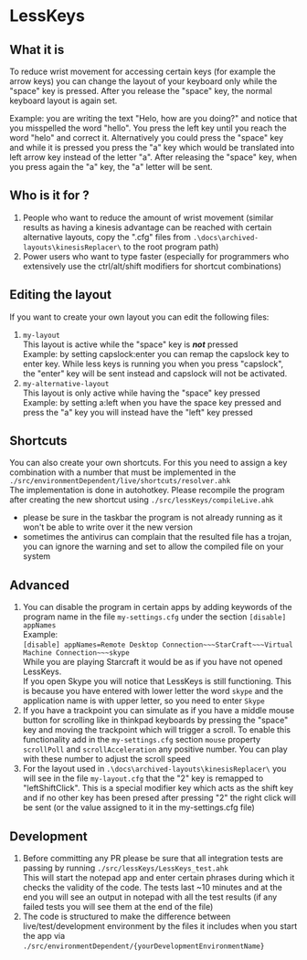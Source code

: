 # LessKeys

## What it is
To reduce wrist movement for accessing certain keys (for example the arrow keys) you can change the layout of your keyboard only while the "space" key is pressed. After you release the "space" key, the normal keyboard layout is again set.

Example: you are writing the text "Helo, how are you doing?" and notice that you misspelled the word "hello". You press the left key until you reach the word "helo" and correct it. Alternatively  you could press the "space" key and while it is pressed you press the "a" key which would be translated into left arrow key instead of the letter "a". After releasing the "space" key, when you press again the "a" key, the "a" letter will be sent.
       
## Who is it for ?
1. People who want to reduce the amount of wrist movement (similar results as having a kinesis advantage can be reached with certain alternative layouts, copy the ".cfg" files from `.\docs\archived-layouts\kinesisReplacer\` to the root program path)
1. Power users who want to type faster (especially for programmers who extensively use the ctrl/alt/shift modifiers for shortcut combinations)

## Editing the layout
If you want to create your own layout you can edit the following files:
1. `my-layout`
<br>This layout is active while the "space" key is ***not*** pressed
<br>Example: by setting capslock:enter you can remap the capslock key to enter key. While less keys is running you when you press "capslock", the "enter" key will be sent instead and capslock will not be activated.
2. `my-alternative-layout`
<br>This layout is only active while having the "space" key pressed
<br>Example: by setting a:left when you have the space key pressed and press the "a" key you will instead have the "left" key pressed

## Shortcuts
You can also create your own shortcuts. For this you need to assign a key combination with a number that must be implemented in the `./src/environmentDependent/live/shortcuts/resolver.ahk`
<br>The implementation is done in autohotkey.
Please recompile the program after creating the new shortcut using `./src/lessKeys/compileLive.ahk`
- please be sure in the taskbar the program is not already running as it won't be able to write over it the new version
- sometimes the antivirus can complain that the resulted file has a trojan, you can ignore the warning and set to allow the compiled file on your system

## Advanced
1. You can disable the program in certain apps by adding keywords of the program name in the file `my-settings.cfg` under the section `[disable] appNames`
<br>Example: 
<br>`[disable]
 appNames=Remote Desktop Connection~~~StarCraft~~~Virtual Machine Connection~~~skype
` 
<br>While you are playing Starcraft it would be as if you have not opened LessKeys.
<br>If you open Skype you will notice that LessKeys is still functioning. This is because you have entered with lower letter the word `skype` and the application name is with upper letter, so you need to enter `Skype` 
1. If you have a trackpoint you can simulate as if you have a middle mouse button for scrolling like in thinkpad keyboards by pressing the "space" key and moving the trackpoint which will trigger a scroll. To enable this functionality add in the `my-settings.cfg` section `mouse` property `scrollPoll` and `scrollAcceleration` any positive number. You can play with these number to adjust the scroll speed
1. For the layout used in `.\docs\archived-layouts\kinesisReplacer\` you will see in the file `my-layout.cfg` that the "2" key is remapped to "leftShiftClick". This is a special modifier key which acts as the shift key and if no other key has been presed after pressing "2" the right click will be sent (or the value assigned to it in the my-settings.cfg file)
## Development
1. Before committing any PR please be sure that all integration tests are passing by running `./src/lessKeys/LessKeys_test.ahk`
<br>This will start the notepad app and enter certain phrases during which it checks the validity of the code. The tests last ~10 minutes and at the end you will see an output in notepad with all the test results (if any failed tests you will see them at the end of the file)  
1. The code is structured to make the difference between live/test/development environment by the files it includes when you start the app via `./src/environmentDependent/{yourDevelopmentEnvironmentName}`